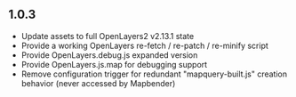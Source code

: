 ## 1.0.3
* Update assets to full OpenLayers2 v2.13.1 state
* Provide a working OpenLayers re-fetch / re-patch / re-minify script
* Provide OpenLayers.debug.js expanded version
* Provide OpenLayers.js.map for debugging support
* Remove configuration trigger for redundant "mapquery-built.js" creation behavior (never accessed by Mapbender)
